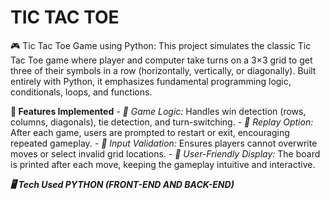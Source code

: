 # TIC TAC TOE

🎮 Tic Tac Toe Game using Python:
This project simulates the classic Tic Tac Toe game where player and computer take turns on a 3×3 grid to get three of their symbols in a row (horizontally, vertically, or diagonally). Built entirely with Python, it emphasizes fundamental programming logic, conditionals, loops, and functions.

**🔧 Features Implemented**
*- 🧠 Game Logic:*
 Handles win detection (rows, columns, diagonals), tie detection, and turn-switching.
*- 🔁 Replay Option:*
 After each game, users are prompted to restart or exit, encouraging repeated gameplay.
*- 🎯 Input Validation:*
 Ensures players cannot overwrite moves or select invalid grid locations.
*- 💬 User-Friendly Display:*
 The board is printed after each move, keeping the gameplay intuitive and interactive.

***🖥️ Tech Used
PYTHON (FRONT-END AND BACK-END)***
